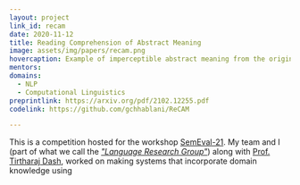 ```yaml
---
layout: project
link_id: recam
date: 2020-11-12
title: Reading Comprehension of Abstract Meaning
image: assets/img/papers/recam.png
hovercaption: Example of imperceptible abstract meaning from the original dataset.
mentors:
domains:
  - NLP
  - Computational Linguistics
preprintlink: https://arxiv.org/pdf/2102.12255.pdf
codelink: https://github.com/gchhablani/ReCAM

---
```

This is a competition hosted for the workshop [SemEval-21](https://semeval.github.io/SemEval2021/tasks). My team and I (part of what we call the *["Language Research Group"](https://lrg.saidl.in/)*) along with [Prof. Tirtharaj Dash](https://www.bits-pilani.ac.in/goa/tirtharaj/profile), worked on making systems that incorporate domain knowledge using 